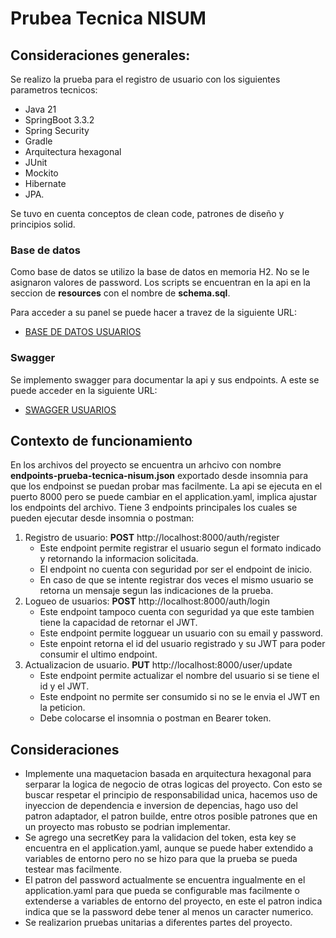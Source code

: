 # Prubea Tecnica NISUM

## Consideraciones generales:

Se realizo la prueba para el registro de usuario con los siguientes parametros tecnicos:
- Java 21
- SpringBoot 3.3.2
- Spring Security
- Gradle
- Arquitectura hexagonal
- JUnit
- Mockito
- Hibernate
- JPA.
  
Se tuvo en cuenta conceptos de clean code, patrones de diseño y principios solid.

### Base de datos
Como base de datos se utilizo la base de datos en memoria H2.
No se le asignaron valores de password.
Los scripts se encuentran en la api en la seccion de **resources** con el nombre de **schema.sql**.

Para acceder a su panel se puede hacer a travez de la siguiente URL:
- [BASE DE DATOS USUARIOS](http://localhost:8000/h2)

### Swagger
Se implemento swagger para documentar la api y sus endpoints.
A este se puede acceder en la siguiente URL:
- [SWAGGER USUARIOS](http://localhost:8000/doc/swagger-ui/index.html)

## Contexto de funcionamiento
En los archivos del proyecto se encuentra un arhcivo con nombre **endpoints-prueba-tecnica-nisum.json** exportado desde insomnia para que los endpoinst se puedan probar mas facilmente.
La api se ejecuta en el puerto 8000 pero se puede cambiar en el application.yaml, implica ajustar los endpoints del archivo.
Tiene 3 endpoints principales los cuales se pueden ejecutar desde insomnia o postman:

1. Registro de usuario: **POST** http://localhost:8000/auth/register
   - Este endpoint permite registrar el usuario segun el formato indicado y retornando la informacion solicitada.
   - El endpoint no cuenta con seguridad por ser el endpoint de inicio.
   - En caso de que se intente registrar dos veces el mismo usuario se retorna un mensaje segun las indicaciones de la prueba.
2. Logueo de usuarios: **POST** http://localhost:8000/auth/login
   - Este endpoint tampoco cuenta con seguridad ya que este tambien tiene la capacidad de retornar el JWT.
   - Este endpoint permite logguear un usuario con su email y password.
   - Este enpoint retorna el id del usuario registrado y su JWT para poder consumir el ultimo endpoint. 
4. Actualizacion de usuario. **PUT** http://localhost:8000/user/update
   - Este endpoint permite actualizar el nombre del usuario si se tiene el id y el JWT.
   - Este endpoint no permite ser consumido si no se le envia el JWT en la peticion.
   - Debe colocarse el insomnia o postman en Bearer token.
 ## Consideraciones
- Implemente una maquetacion basada en arquitectura hexagonal para serparar la logica de negocio de otras logicas del proyecto.
  Con esto se buscar respetar el principio de responsabilidad unica, hacemos uso de inyeccion de dependencia e inversion de depencias,
  hago uso del patron adaptador, el patron builde, entre otros posible patrones que en un proyecto mas robusto se podrian implementar.
- Se agrego una secretKey para la validacion del token, esta key se encuentra en el application.yaml, aunque se puede haber extendido a variables de entorno pero no se hizo para que la prueba se pueda testear mas facilmente.
- El patron del password actualmente se encuentra ingualmente en el application.yaml para que pueda se configurable mas facilmente o extenderse a variables de entorno del proyecto,  en este el patron indica indica que se la password debe tener al menos un caracter numerico.
- Se realizarion pruebas unitarias a diferentes partes del proyecto.
